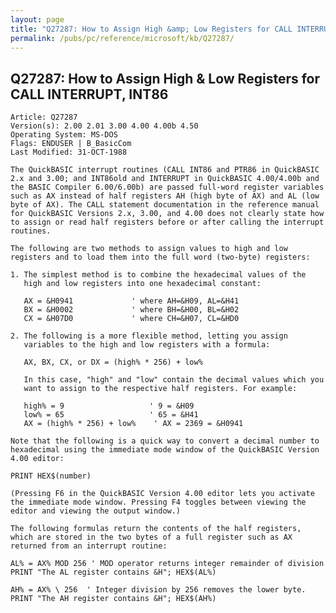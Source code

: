 ```yaml
---
layout: page
title: "Q27287: How to Assign High &amp; Low Registers for CALL INTERRUPT, INT86"
permalink: /pubs/pc/reference/microsoft/kb/Q27287/
---
```


## Q27287: How to Assign High &amp; Low Registers for CALL INTERRUPT, INT86

	Article: Q27287
	Version(s): 2.00 2.01 3.00 4.00 4.00b 4.50
	Operating System: MS-DOS
	Flags: ENDUSER | B_BasicCom
	Last Modified: 31-OCT-1988
	
	The QuickBASIC interrupt routines (CALL INT86 and PTR86 in QuickBASIC
	2.x and 3.00; and INT86old and INTERRUPT in QuickBASIC 4.00/4.00b and
	the BASIC Compiler 6.00/6.00b) are passed full-word register variables
	such as AX instead of half registers AH (high byte of AX) and AL (low
	byte of AX). The CALL statement documentation in the reference manual
	for QuickBASIC Versions 2.x, 3.00, and 4.00 does not clearly state how
	to assign or read half registers before or after calling the interrupt
	routines.
	
	The following are two methods to assign values to high and low
	registers and to load them into the full word (two-byte) registers:
	
	1. The simplest method is to combine the hexadecimal values of the
	   high and low registers into one hexadecimal constant:
	
	   AX = &H0941             ' where AH=&H09, AL=&H41
	   BX = &H0002             ' where BH=&H00, BL=&H02
	   CX = &H07D0             ' where CH=&H07, CL=&HD0
	
	2. The following is a more flexible method, letting you assign
	   variables to the high and low registers with a formula:
	
	   AX, BX, CX, or DX = (high% * 256) + low%
	
	   In this case, "high" and "low" contain the decimal values which you
	   want to assign to the respective half registers. For example:
	
	   high% = 9                   ' 9 = &H09
	   low% = 65                   ' 65 = &H41
	   AX = (high% * 256) + low%    ' AX = 2369 = &H0941
	
	Note that the following is a quick way to convert a decimal number to
	hexadecimal using the immediate mode window of the QuickBASIC Version
	4.00 editor:
	
	PRINT HEX$(number)
	
	(Pressing F6 in the QuickBASIC Version 4.00 editor lets you activate
	the immediate mode window. Pressing F4 toggles between viewing the
	editor and viewing the output window.)
	
	The following formulas return the contents of the half registers,
	which are stored in the two bytes of a full register such as AX
	returned from an interrupt routine:
	
	AL% = AX% MOD 256 ' MOD operator returns integer remainder of division
	PRINT "The AL register contains &H"; HEX$(AL%)
	
	AH% = AX% \ 256  ' Integer division by 256 removes the lower byte.
	PRINT "The AH register contains &H"; HEX$(AH%)
